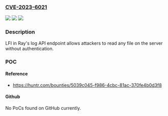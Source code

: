 ### [CVE-2023-6021](https://cve.mitre.org/cgi-bin/cvename.cgi?name=CVE-2023-6021)
![](https://img.shields.io/static/v1?label=Product&message=ray-project%2Fray&color=blue)
![](https://img.shields.io/static/v1?label=Version&message=unspecified%3C%3D%20latest%20&color=brighgreen)
![](https://img.shields.io/static/v1?label=Vulnerability&message=CWE-29%20Path%20Traversal%3A%20'%5C..%5Cfilename'&color=brighgreen)

### Description

LFI in Ray's log API endpoint allows attackers to read any file on the server without authentication.

### POC

#### Reference
- https://huntr.com/bounties/5039c045-f986-4cbc-81ac-370fe4b0d3f8

#### Github
No PoCs found on GitHub currently.

